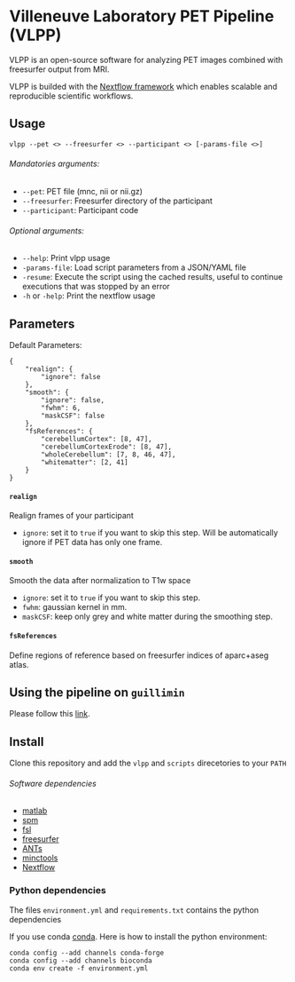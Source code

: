 # Villeneuve Laboratory PET Pipeline (VLPP)

VLPP is an open-source software for analyzing PET images combined with freesurfer output from MRI.

VLPP is builded with the [Nextflow framework][nextflow] which enables scalable and reproducible scientific workflows.

## Usage

`vlpp --pet <> --freesurfer <> --participant <> [-params-file <>]`

###### Mandatories arguments:

- `--pet`: PET file (mnc, nii or nii.gz)
- `--freesurfer`: Freesurfer directory of the participant
- `--participant`: Participant code

###### Optional arguments:

- `--help`: Print vlpp usage
- `-params-file`: Load script parameters from a JSON/YAML file
- `-resume`: Execute the script using the cached results, useful to continue executions that was stopped by an error
- `-h` or `-help`: Print the nextflow usage

## Parameters

Default Parameters:

```
{
    "realign": {
        "ignore": false
    },
    "smooth": {
        "ignore": false,
        "fwhm": 6,
        "maskCSF": false
    },
    "fsReferences": {
        "cerebellumCortex": [8, 47],
        "cerebellumCortexErode": [8, 47],
        "wholeCerebellum": [7, 8, 46, 47],
        "whitematter": [2, 41]
    }
}

```

#### `realign`

Realign frames of your participant
  - `ignore`: set it to `true` if you want to skip this step. Will be automatically ignore if PET data has only one frame.

#### `smooth`

Smooth the data after normalization to T1w space
  - `ignore`: set it to `true` if you want to skip this step.
  - `fwhm`: gaussian kernel in mm.
  - `maskCSF`: keep only grey and white matter during the smoothing step.

#### `fsReferences`

Define regions of reference based on freesurfer indices of aparc+aseg atlas.

## Using the pipeline on `guillimin`

Please follow this [link][guillimin-doc].

## Install

Clone this repository and add the `vlpp` and `scripts` direcetories to your `PATH`

###### Software dependencies

- [matlab](https://www.mathworks.com/)
- [spm](http://www.fil.ion.ucl.ac.uk/spm/)
- [fsl](https://fsl.fmrib.ox.ac.uk/fsl/fslwiki/)
- [freesurfer](https://surfer.nmr.mgh.harvard.edu/)
- [ANTs](http://stnava.github.io/ANTs/)
- [minctools](http://www.bic.mni.mcgill.ca/ServicesSoftware/MINC)
- [Nextflow][nextflow]

### Python dependencies

The files `environment.yml` and `requirements.txt` contains the python dependencies

If you use conda [conda](https://conda.io/docs/). Here is how to install the python environment:

```
conda config --add channels conda-forge
conda config --add channels bioconda
conda env create -f environment.yml
```

[dian]: https://www.nia.nih.gov/alzheimers/clinical-trials/dominantly-inherited-alzheimer-network-dian
[guillimin-doc]: https://github.com/villeneuvelab/documentation/wiki/VLPP-on-guillimin
[nextflow]: https://www.nextflow.io/
[pad]: http://www.douglas.qc.ca/page/prevent-alzheimer
